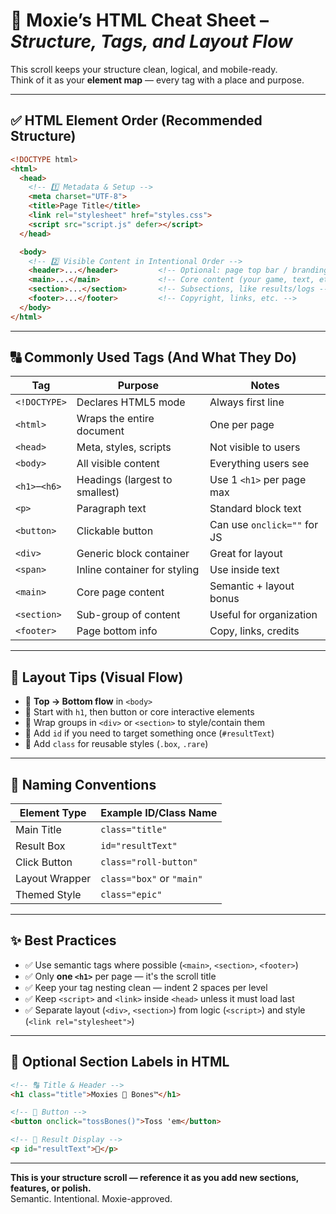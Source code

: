 # 🧱 Moxie’s HTML Cheat Sheet – *Structure, Tags, and Layout Flow*

This scroll keeps your structure clean, logical, and mobile-ready.  
Think of it as your **element map** — every tag with a place and purpose.

---

## ✅ HTML Element Order (Recommended Structure)

```html
<!DOCTYPE html>
<html>
  <head>
    <!-- 1️⃣ Metadata & Setup -->
    <meta charset="UTF-8">
    <title>Page Title</title>
    <link rel="stylesheet" href="styles.css">
    <script src="script.js" defer></script>
  </head>

  <body>
    <!-- 2️⃣ Visible Content in Intentional Order -->
    <header>...</header>         <!-- Optional: page top bar / branding -->
    <main>...</main>             <!-- Core content (your game, text, etc.) -->
    <section>...</section>       <!-- Subsections, like results/logs -->
    <footer>...</footer>         <!-- Copyright, links, etc. -->
  </body>
</html>
```

---

## 🔠 Commonly Used Tags (And What They Do)

| Tag          | Purpose                          | Notes                                |
|--------------|----------------------------------|--------------------------------------|
| `<!DOCTYPE>` | Declares HTML5 mode              | Always first line                    |
| `<html>`     | Wraps the entire document        | One per page                         |
| `<head>`     | Meta, styles, scripts            | Not visible to users                 |
| `<body>`     | All visible content              | Everything users see                 |
| `<h1>`–`<h6>`| Headings (largest to smallest)   | Use 1 `<h1>` per page max            |
| `<p>`        | Paragraph text                   | Standard block text                  |
| `<button>`   | Clickable button                 | Can use `onclick=""` for JS          |
| `<div>`      | Generic block container          | Great for layout                     |
| `<span>`     | Inline container for styling     | Use inside text                      |
| `<main>`     | Core page content                | Semantic + layout bonus              |
| `<section>`  | Sub-group of content             | Useful for organization              |
| `<footer>`   | Page bottom info                 | Copy, links, credits                 |

---

## 🧩 Layout Tips (Visual Flow)

- 🔽 **Top → Bottom flow** in `<body>`
- 🎯 Start with `h1`, then button or core interactive elements
- 🧱 Wrap groups in `<div>` or `<section>` to style/contain them
- 🪪 Add `id` if you need to target something once (`#resultText`)
- 🎽 Add `class` for reusable styles (`.box`, `.rare`)

---

## 🧠 Naming Conventions

| Element Type      | Example ID/Class Name     |
|-------------------|---------------------------|
| Main Title        | `class="title"`           |
| Result Box        | `id="resultText"`         |
| Click Button      | `class="roll-button"`     |
| Layout Wrapper    | `class="box"` or `"main"` |
| Themed Style      | `class="epic"`            |

---

## ✨ Best Practices

- ✅ Use semantic tags where possible (`<main>`, `<section>`, `<footer>`)
- ✅ Only **one `<h1>`** per page — it's the scroll title
- ✅ Keep your tag nesting clean — indent 2 spaces per level
- ✅ Keep `<script>` and `<link>` inside `<head>` unless it must load last
- ✅ Separate layout (`<div>`, `<section>`) from logic (`<script>`) and style (`<link rel="stylesheet">`)

---

## 📄 Optional Section Labels in HTML

```html
<!-- 🔠 Title & Header -->
<h1 class="title">Moxies 🦴 Bones™</h1>

<!-- 🎯 Button -->
<button onclick="tossBones()">Toss 'em</button>

<!-- 🎲 Result Display -->
<p id="resultText">🎲</p>
```

---

**This is your structure scroll — reference it as you add new sections, features, or polish.**  
Semantic. Intentional. Moxie-approved.
